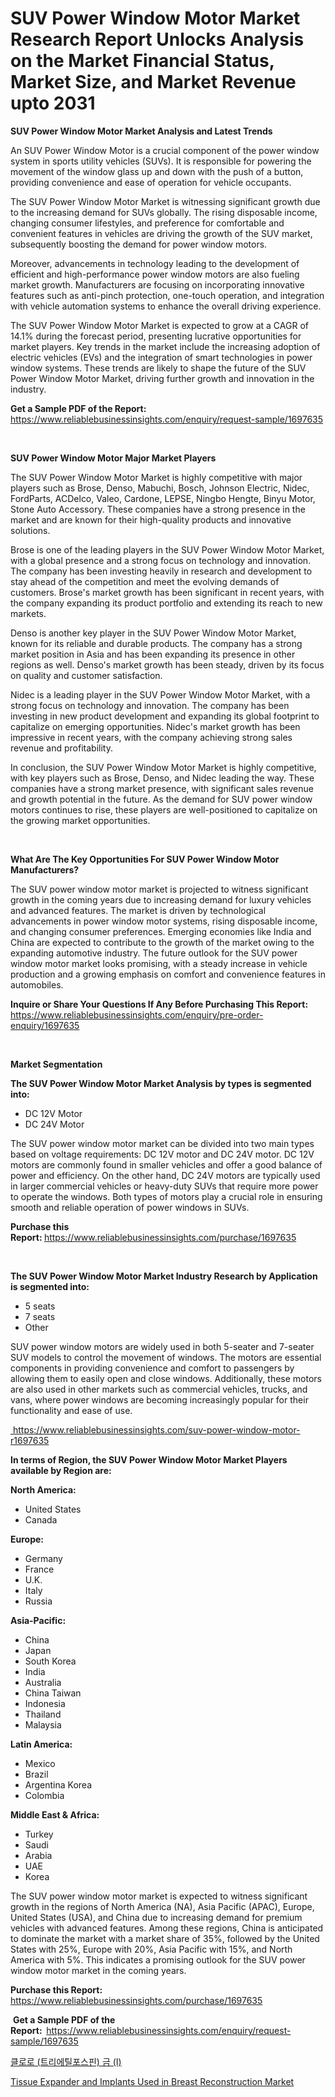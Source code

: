 <p><h1>SUV Power Window Motor Market Research Report Unlocks Analysis on the Market Financial Status, Market Size, and Market Revenue upto 2031</h1></p><p><strong>SUV Power Window Motor Market Analysis and Latest Trends</strong></p>
<p><p>An SUV Power Window Motor is a crucial component of the power window system in sports utility vehicles (SUVs). It is responsible for powering the movement of the window glass up and down with the push of a button, providing convenience and ease of operation for vehicle occupants.</p><p>The SUV Power Window Motor Market is witnessing significant growth due to the increasing demand for SUVs globally. The rising disposable income, changing consumer lifestyles, and preference for comfortable and convenient features in vehicles are driving the growth of the SUV market, subsequently boosting the demand for power window motors.</p><p>Moreover, advancements in technology leading to the development of efficient and high-performance power window motors are also fueling market growth. Manufacturers are focusing on incorporating innovative features such as anti-pinch protection, one-touch operation, and integration with vehicle automation systems to enhance the overall driving experience.</p><p>The SUV Power Window Motor Market is expected to grow at a CAGR of 14.1% during the forecast period, presenting lucrative opportunities for market players. Key trends in the market include the increasing adoption of electric vehicles (EVs) and the integration of smart technologies in power window systems. These trends are likely to shape the future of the SUV Power Window Motor Market, driving further growth and innovation in the industry.</p></p>
<p><strong>Get a Sample PDF of the Report:&nbsp;</strong> <a href="https://www.reliablebusinessinsights.com/enquiry/request-sample/1697635">https://www.reliablebusinessinsights.com/enquiry/request-sample/1697635</a></p>
<p>&nbsp;</p>
<p><strong>SUV Power Window Motor Major Market Players</strong></p>
<p><p>The SUV Power Window Motor Market is highly competitive with major players such as Brose, Denso, Mabuchi, Bosch, Johnson Electric, Nidec, FordParts, ACDelco, Valeo, Cardone, LEPSE, Ningbo Hengte, Binyu Motor, Stone Auto Accessory. These companies have a strong presence in the market and are known for their high-quality products and innovative solutions.</p><p>Brose is one of the leading players in the SUV Power Window Motor Market, with a global presence and a strong focus on technology and innovation. The company has been investing heavily in research and development to stay ahead of the competition and meet the evolving demands of customers. Brose's market growth has been significant in recent years, with the company expanding its product portfolio and extending its reach to new markets.</p><p>Denso is another key player in the SUV Power Window Motor Market, known for its reliable and durable products. The company has a strong market position in Asia and has been expanding its presence in other regions as well. Denso's market growth has been steady, driven by its focus on quality and customer satisfaction.</p><p>Nidec is a leading player in the SUV Power Window Motor Market, with a strong focus on technology and innovation. The company has been investing in new product development and expanding its global footprint to capitalize on emerging opportunities. Nidec's market growth has been impressive in recent years, with the company achieving strong sales revenue and profitability.</p><p>In conclusion, the SUV Power Window Motor Market is highly competitive, with key players such as Brose, Denso, and Nidec leading the way. These companies have a strong market presence, with significant sales revenue and growth potential in the future. As the demand for SUV power window motors continues to rise, these players are well-positioned to capitalize on the growing market opportunities.</p></p>
<p>&nbsp;</p>
<p><strong>What Are The Key Opportunities For SUV Power Window Motor Manufacturers?</strong></p>
<p><p>The SUV power window motor market is projected to witness significant growth in the coming years due to increasing demand for luxury vehicles and advanced features. The market is driven by technological advancements in power window motor systems, rising disposable income, and changing consumer preferences. Emerging economies like India and China are expected to contribute to the growth of the market owing to the expanding automotive industry. The future outlook for the SUV power window motor market looks promising, with a steady increase in vehicle production and a growing emphasis on comfort and convenience features in automobiles.</p></p>
<p><strong>Inquire or Share Your Questions If Any Before Purchasing This Report:</strong> <a href="https://www.reliablebusinessinsights.com/enquiry/pre-order-enquiry/1697635">https://www.reliablebusinessinsights.com/enquiry/pre-order-enquiry/1697635</a></p>
<p>&nbsp;</p>
<p><strong>Market Segmentation</strong></p>
<p><strong>The SUV Power Window Motor Market Analysis by types is segmented into:</strong></p>
<p><ul><li>DC 12V Motor</li><li>DC 24V Motor</li></ul></p>
<p><p>The SUV power window motor market can be divided into two main types based on voltage requirements: DC 12V motor and DC 24V motor. DC 12V motors are commonly found in smaller vehicles and offer a good balance of power and efficiency. On the other hand, DC 24V motors are typically used in larger commercial vehicles or heavy-duty SUVs that require more power to operate the windows. Both types of motors play a crucial role in ensuring smooth and reliable operation of power windows in SUVs.</p></p>
<p><strong>Purchase this Report:&nbsp;</strong><a href="https://www.reliablebusinessinsights.com/purchase/1697635">https://www.reliablebusinessinsights.com/purchase/1697635</a></p>
<p>&nbsp;</p>
<p><strong>The SUV Power Window Motor Market Industry Research by Application is segmented into:</strong></p>
<p><ul><li>5 seats</li><li>7 seats</li><li>Other</li></ul></p>
<p><p>SUV power window motors are widely used in both 5-seater and 7-seater SUV models to control the movement of windows. The motors are essential components in providing convenience and comfort to passengers by allowing them to easily open and close windows. Additionally, these motors are also used in other markets such as commercial vehicles, trucks, and vans, where power windows are becoming increasingly popular for their functionality and ease of use.</p></p>
<p><a href="https://www.reliablebusinessinsights.com/suv-power-window-motor-r1697635">&nbsp;https://www.reliablebusinessinsights.com/suv-power-window-motor-r1697635</a></p>
<p><strong>In terms of Region, the SUV Power Window Motor Market Players available by Region are:</strong></p>
<p>
    <p> <strong> North America: </strong>
        <ul>
            <li>United States</li>
            <li>Canada</li>
        </ul>
        </p> 
    <p> <strong> Europe: </strong>
        <ul>
            <li>Germany</li>
            <li>France</li>
            <li>U.K.</li>
            <li>Italy</li>
            <li>Russia</li>
        </ul>
        </p> 
    <p> <strong> Asia-Pacific: </strong>
        <ul>
            <li>China</li>
            <li>Japan</li>
            <li>South Korea</li>
            <li>India</li>
            <li>Australia</li>
            <li>China Taiwan</li>
            <li>Indonesia</li>
            <li>Thailand</li>
            <li>Malaysia</li>
        </ul>
        </p> 
    <p> <strong> Latin America: </strong>
        <ul>
            <li>Mexico</li>
            <li>Brazil</li>
            <li>Argentina Korea</li>
            <li>Colombia</li>
        </ul>
        </p> 
    <p> <strong> Middle East & Africa: </strong>
        <ul>
            <li>Turkey</li>
            <li>Saudi</li>
            <li>Arabia</li>
            <li>UAE</li>
            <li>Korea</li>
        </ul>
    </p>
    </p>
<p><p>The SUV power window motor market is expected to witness significant growth in the regions of North America (NA), Asia Pacific (APAC), Europe, United States (USA), and China due to increasing demand for premium vehicles with advanced features. Among these regions, China is anticipated to dominate the market with a market share of 35%, followed by the United States with 25%, Europe with 20%, Asia Pacific with 15%, and North America with 5%. This indicates a promising outlook for the SUV power window motor market in the coming years.</p></p>
<p><strong>Purchase this Report: </strong><a href="https://www.reliablebusinessinsights.com/purchase/1697635">https://www.reliablebusinessinsights.com/purchase/1697635</a></p>
<p>&nbsp;<strong>Get a Sample PDF of the Report:&nbsp;&nbsp;</strong><a href="https://www.reliablebusinessinsights.com/enquiry/request-sample/1697635">https://www.reliablebusinessinsights.com/enquiry/request-sample/1697635</a></p>
<p><strong></strong></p>
<p><p><a href="https://github.com/AlbertotDouglas44367/Market-Research-Report-List-2/blob/main/256865693827.md">클로로 (트리에틸포스핀) 금 (I)</a></p><p><a href="https://view.publitas.com/reportprime-1/tissue-expander-and-implants-used-in-breast-reconstruction-market-exploring-market-share-market-trends-and-future-growth/">Tissue Expander and Implants Used in Breast Reconstruction Market</a></p></p>